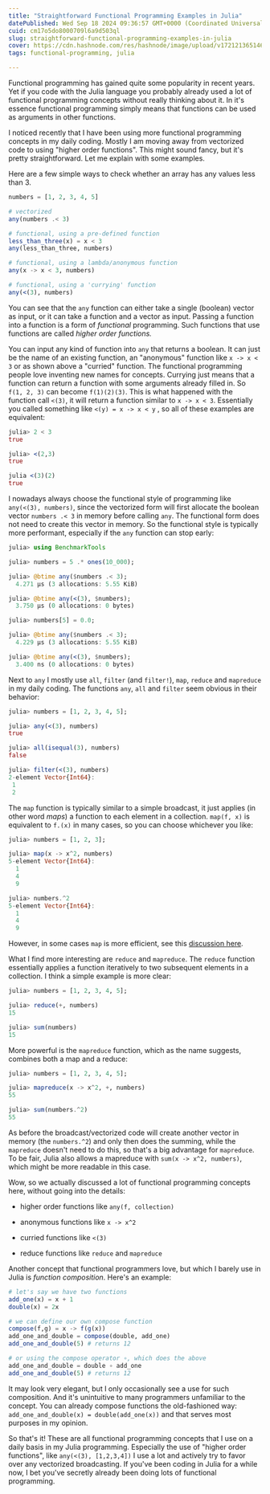 ```yaml
---
title: "Straightforward Functional Programming Examples in Julia"
datePublished: Wed Sep 18 2024 09:36:57 GMT+0000 (Coordinated Universal Time)
cuid: cm17o5do8000709l6a9d503ql
slug: straightforward-functional-programming-examples-in-julia
cover: https://cdn.hashnode.com/res/hashnode/image/upload/v1721213651461/f4ec729d-1c33-479e-842e-bd2fc3d0f124.png
tags: functional-programming, julia

---
```


Functional programming has gained quite some popularity in recent years. Yet if you code with the Julia language you probably already used a lot of functional programming concepts without really thinking about it. In it's essence functional programming simply means that functions can be used as arguments in other functions.

I noticed recently that I have been using more functional programming concepts in my daily coding. Mostly I am moving away from vectorized code to using "higher order functions". This might sound fancy, but it's pretty straightforward. Let me explain with some examples.

Here are a few simple ways to check whether an array has any values less than 3.

```julia
numbers = [1, 2, 3, 4, 5]

# vectorized
any(numbers .< 3)

# functional, using a pre-defined function
less_than_three(x) = x < 3
any(less_than_three, numbers)

# functional, using a lambda/anonymous function
any(x -> x < 3, numbers)

# functional, using a 'currying' function
any(<(3), numbers)
```

You can see that the `any` function can either take a single (boolean) vector as input, or it can take a function and a vector as input. Passing a function into a function is a form of *functional* programming. Such functions that use functions are called *higher order functions.*

You can input any kind of function into `any` that returns a boolean. It can just be the name of an existing function, an "anonymous" function like `x -> x < 3` or as shown above a "curried" function. The functional programming people love inventing new names for concepts. Currying just means that a function can return a function with some arguments already filled in. So `f(1, 2, 3)` can become `f(1)(2)(3)`. This is what happened with the function call `<(3)`, it will return a function similar to `x -> x < 3`. Essentially you called something like `<(y) = x -> x < y` , so all of these examples are equivalent:

```julia
julia> 2 < 3
true

julia> <(2,3)
true

julia <(3)(2)
true
```

I nowadays always choose the functional style of programming like `any(<(3), numbers)`, since the vectorized form will first allocate the boolean vector `numbers .< 3` in memory before calling `any`. The functional form does not need to create this vector in memory. So the functional style is typically more performant, especially if the `any` function can stop early:

```julia
julia> using BenchmarkTools

julia> numbers = 5 .* ones(10_000);

julia> @btime any($numbers .< 3);
  4.271 μs (3 allocations: 5.55 KiB)

julia> @btime any(<(3), $numbers);
  3.750 μs (0 allocations: 0 bytes)

julia> numbers[5] = 0.0;

julia> @btime any($numbers .< 3);
  4.229 μs (3 allocations: 5.55 KiB)

julia> @btime any(<(3), $numbers);
  3.400 ns (0 allocations: 0 bytes)
```

Next to `any` I mostly use `all`, `filter` (and `filter!`), `map`, `reduce` and `mapreduce` in my daily coding. The functions `any`, `all` and `filter` seem obvious in their behavior:

```julia
julia> numbers = [1, 2, 3, 4, 5];

julia> any(<(3), numbers)
true

julia> all(isequal(3), numbers)
false

julia> filter(<(3), numbers)
2-element Vector{Int64}:
 1
 2
```

The `map` function is typically similar to a simple broadcast, it just applies (in other word *maps*) a function to each element in a collection. `map(f, x)` is equivalent to `f.(x)` in many cases, so you can choose whichever you like:

```julia
julia> numbers = [1, 2, 3];

julia> map(x -> x^2, numbers)
5-element Vector{Int64}:
  1
  4
  9

julia> numbers.^2
5-element Vector{Int64}:
  1
  4
  9
```

However, in some cases `map` is more efficient, see this [discussion here](https://discourse.julialang.org/t/when-to-use-broadcasting-with-vs-map/58078).

What I find more interesting are `reduce` and `mapreduce`. The `reduce` function essentially applies a function iteratively to two subsequent elements in a collection. I think a simple example is more clear:

```julia
julia> numbers = [1, 2, 3, 4, 5];

julia> reduce(+, numbers)
15

julia> sum(numbers)
15
```

More powerful is the `mapreduce` function, which as the name suggests, combines both a map and a reduce:

```julia
julia> numbers = [1, 2, 3, 4, 5];

julia> mapreduce(x -> x^2, +, numbers)
55

julia> sum(numbers.^2)
55
```

As before the broadcast/vectorized code will create another vector in memory (the `numbers.^2`) and only then does the summing, while the `mapreduce` doesn't need to do this, so that's a big advantage for `mapreduce`. To be fair, Julia also allows a mapreduce with `sum(x -> x^2, numbers)`, which might be more readable in this case.

Wow, so we actually discussed a lot of functional programming concepts here, without going into the details:

* higher order functions like `any(f, collection)`
    
* anonymous functions like `x -> x^2`
    
* curried functions like `<(3)`
    
* reduce functions like `reduce` and `mapreduce`
    

Another concept that functional programmers love, but which I barely use in Julia is *function composition*. Here's an example:

```julia
# let's say we have two functions
add_one(x) = x + 1
double(x) = 2x

# we can define our own compose function
compose(f,g) = x -> f(g(x))
add_one_and_double = compose(double, add_one)
add_one_and_double(5) # returns 12

# or using the compose operator ∘, which does the above
add_one_and_double = double ∘ add_one
add_one_and_double(5) # returns 12
```

It may look very elegant, but I only occasionally see a use for such composition. And it's unintuitive to many programmers unfamiliar to the concept. You can already compose functions the old-fashioned way: `add_one_and_double(x) = double(add_one(x))` and that serves most purposes in my opinion.

So that's it! These are all functional programming concepts that I use on a daily basis in my Julia programming. Especially the use of "higher order functions", like `any(<(3), [1,2,3,4])` I use a lot and actively try to favor over any vectorized broadcasting. If you've been coding in Julia for a while now, I bet you've secretly already been doing lots of functional programming.